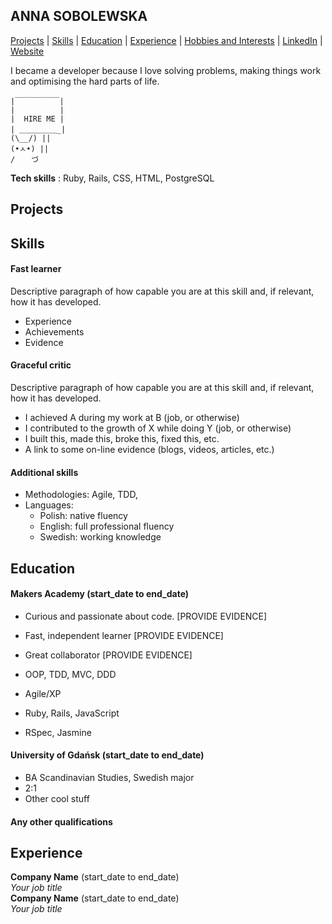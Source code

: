 ## ANNA SOBOLEWSKA

[Projects](#projects) | [Skills](#skills) | [Education](#education) | [Experience](#experience) | [Hobbies and Interests](#hobbies-and-interests) | [LinkedIn](http://www.linkedin.com/addyourshere) | [Website](url)

I became a developer because I love solving problems, making things work and optimising the hard parts of life.  

```
|￣￣￣￣￣￣|
|          |
|  HIRE ME |
| ＿＿＿＿＿_| 
(\__/) || 
(•ㅅ•) || 
/ 　 づ
```

**Tech skills** : Ruby, Rails, CSS, HTML, PostgreSQL

## Projects

## Skills


#### Fast learner

Descriptive paragraph of how capable you are at this skill and, if relevant, how it has developed.

- Experience
- Achievements
- Evidence

#### Graceful critic

Descriptive paragraph of how capable you are at this skill and, if relevant, how it has developed.

- I achieved A during my work at B (job, or otherwise)
- I contributed to the growth of X while doing Y (job, or otherwise)
- I built this, made this, broke this, fixed this, etc.
- A link to some on-line evidence (blogs, videos, articles, etc.)

#### Additional skills

- Methodologies: Agile, TDD, 
- Languages: 
  * Polish: native fluency
  * English: full professional fluency
  * Swedish: working knowledge

## Education

#### Makers Academy (start_date to end_date)

- Curious and passionate about code. [PROVIDE EVIDENCE]
- Fast, independent learner [PROVIDE EVIDENCE]
- Great collaborator [PROVIDE EVIDENCE]

- OOP, TDD, MVC, DDD
- Agile/XP
- Ruby, Rails, JavaScript
- RSpec, Jasmine

#### University of Gdańsk (start_date to end_date)

- BA Scandinavian Studies, Swedish major
- 2:1
- Other cool stuff

#### Any other qualifications

## Experience

**Company Name** (start_date to end_date)    
*Your job title*  
**Company Name** (start_date to end_date)   
*Your job title*  
